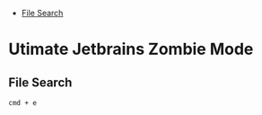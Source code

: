<!-- vscode-markdown-toc -->
* [File Search](#FileSearch)

<!-- vscode-markdown-toc-config
	numbering=false
	autoSave=true
	/vscode-markdown-toc-config -->
<!-- /vscode-markdown-toc -->

# Utimate Jetbrains Zombie Mode 

## <a name='FileSearch'></a>File Search

```
cmd + e
```